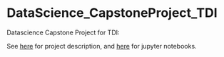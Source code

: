 # DataScience_CapstoneProject_TDI
 Datascience Capstone Project for TDI:

See [here](https://github.com/shadifuladi/DataScience_CapstoneProject_TDI/blob/main/Description.pdf) for project description, 
and [here](https://github.com/shadifuladi/DataScience_CapstoneProject_TDI/tree/main/notebooks) for jupyter notebooks.
